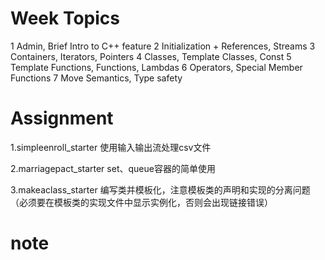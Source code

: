 # Week Topics

1 Admin, Brief Intro to C++ feature
2 Initialization + References, Streams
3 Containers, Iterators, Pointers
4 Classes, Template Classes, Const
5 Template Functions, Functions, Lambdas
6 Operators, Special Member Functions
7 Move Semantics, Type safety

# Assignment

1.simpleenroll_starter
使用输入输出流处理csv文件

2.marriagepact_starter
set、queue容器的简单使用

3.makeaclass_starter
编写类并模板化，注意模板类的声明和实现的分离问题（必须要在模板类的实现文件中显示实例化，否则会出现链接错误）

# note

